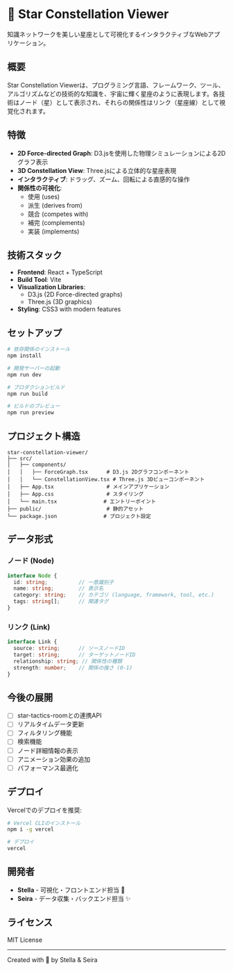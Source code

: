 # 🌌 Star Constellation Viewer

知識ネットワークを美しい星座として可視化するインタラクティブなWebアプリケーション。

## 概要

Star Constellation Viewerは、プログラミング言語、フレームワーク、ツール、アルゴリズムなどの技術的な知識を、宇宙に輝く星座のように表現します。各技術はノード（星）として表示され、それらの関係性はリンク（星座線）として視覚化されます。

## 特徴

- **2D Force-directed Graph**: D3.jsを使用した物理シミュレーションによる2Dグラフ表示
- **3D Constellation View**: Three.jsによる立体的な星座表現
- **インタラクティブ**: ドラッグ、ズーム、回転による直感的な操作
- **関係性の可視化**: 
  - 使用 (uses)
  - 派生 (derives from)
  - 競合 (competes with)
  - 補完 (complements)
  - 実装 (implements)

## 技術スタック

- **Frontend**: React + TypeScript
- **Build Tool**: Vite
- **Visualization Libraries**:
  - D3.js (2D Force-directed graphs)
  - Three.js (3D graphics)
- **Styling**: CSS3 with modern features

## セットアップ

```bash
# 依存関係のインストール
npm install

# 開発サーバーの起動
npm run dev

# プロダクションビルド
npm run build

# ビルドのプレビュー
npm run preview
```

## プロジェクト構造

```
star-constellation-viewer/
├── src/
│   ├── components/
│   │   ├── ForceGraph.tsx      # D3.js 2Dグラフコンポーネント
│   │   └── ConstellationView.tsx # Three.js 3Dビューコンポーネント
│   ├── App.tsx                 # メインアプリケーション
│   ├── App.css                 # スタイリング
│   └── main.tsx               # エントリーポイント
├── public/                     # 静的アセット
└── package.json               # プロジェクト設定
```

## データ形式

### ノード (Node)
```typescript
interface Node {
  id: string;          // 一意識別子
  name: string;        // 表示名
  category: string;    // カテゴリ (language, framework, tool, etc.)
  tags: string[];      // 関連タグ
}
```

### リンク (Link)
```typescript
interface Link {
  source: string;      // ソースノードID
  target: string;      // ターゲットノードID
  relationship: string; // 関係性の種類
  strength: number;    // 関係の強さ (0-1)
}
```

## 今後の展開

- [ ] star-tactics-roomとの連携API
- [ ] リアルタイムデータ更新
- [ ] フィルタリング機能
- [ ] 検索機能
- [ ] ノード詳細情報の表示
- [ ] アニメーション効果の追加
- [ ] パフォーマンス最適化

## デプロイ

Vercelでのデプロイを推奨:

```bash
# Vercel CLIのインストール
npm i -g vercel

# デプロイ
vercel
```

## 開発者

- **Stella** - 可視化・フロントエンド担当 🌟
- **Seira** - データ収集・バックエンド担当 ✨

## ライセンス

MIT License

---

Created with 💫 by Stella & Seira